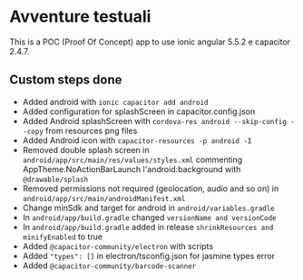# Avventure testuali

This is a POC (Proof Of Concept) app to use ionic angular 5.5.2 e capacitor 2.4.7.

## Custom steps done

- Added android with `ionic capacitor add android`
- Added configuration for splashScreen in capacitor.config.json
- Added Android splashScreen with `cordova-res android --skip-config --copy` from resources png files
- Added Android icon with `capacitor-resources -p android -I`
- Removed double splash screen in `android/app/src/main/res/values/styles.xml` commenting AppTheme.NoActionBarLaunch l'android:background with `@drawable/splash`
- Removed permissions not required (geolocation, audio and so on) in `android/app/src/main/androidManifest.xml`
- Change minSdk and target for android in `android/variables.gradle`
- In `android/app/build.gradle` changed `versionName and versionCode`
- In `android/app/build.gradle` added in release `shrinkResources and minifyEnabled` to true
- Added `@capacitor-community/electron` with scripts
- Added `"types": []` in electron/tsconfig.json for jasmine types error
- Added `@capacitor-community/barcode-scanner` 
